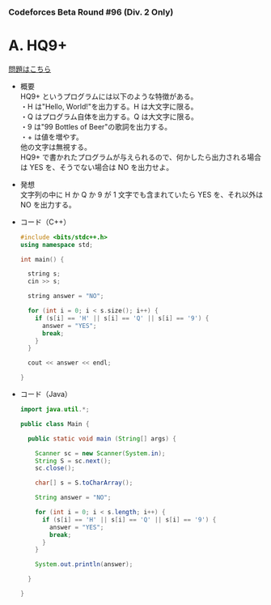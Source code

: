 ### Codeforces Beta Round #96 (Div. 2 Only)

# A. HQ9+

  [問題はこちら](https://codeforces.com/problemset/problem/133/A)
  
- 概要<br>
  HQ9+ というプログラムには以下のような特徴がある。<br>
  ・H は"Hello, World!"を出力する。H は大文字に限る。<br>
  ・Q はプログラム自体を出力する。Q は大文字に限る。<br>
  ・9 は"99 Bottles of Beer"の歌詞を出力する。<br>
  ・+ は値を増やす。<br>
  他の文字は無視する。<br>
  HQ9+ で書かれたプログラムが与えられるので、何かしたら出力される場合は YES を、そうでない場合は NO を出力せよ。
  
  
- 発想<br>
  文字列の中に H か Q か 9 が 1 文字でも含まれていたら YES を、それ以外は NO を出力する。
  
  
- コード（C++）

  ```cpp
  #include <bits/stdc++.h>
  using namespace std;

  int main() {

    string s;
    cin >> s;

    string answer = "NO";

    for (int i = 0; i < s.size(); i++) {
      if (s[i] == 'H' || s[i] == 'Q' || s[i] == '9') {
        answer = "YES";
        break;
      }
    }

    cout << answer << endl;

  }
  ```
  
- コード（Java）

  ```java
  import java.util.*;

  public class Main {

    public static void main (String[] args) {

      Scanner sc = new Scanner(System.in);
      String S = sc.next();
      sc.close();

      char[] s = S.toCharArray();

      String answer = "NO";

      for (int i = 0; i < s.length; i++) {
        if (s[i] == 'H' || s[i] == 'Q' || s[i] == '9') {
          answer = "YES";
          break;
        }
      }

      System.out.println(answer);

    }

  }
  ```
    